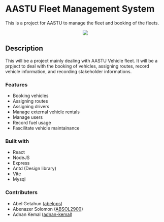 # AASTU Fleet Management System

This is a project for AASTU to manage the fleet and booking of the fleets.

<div align="center">
  <kbd>
    <img src="https://" />
  </kbd>
</div>

## Description

This will be a project mainly dealing with AASTU Vehicle fleet. It will be a prpject to deal with the booking of vehicles, assigning routes, record vehicle information, and recording stakeholder informations.

### Features

- Booking vehicles
- Assigning routes
- Assigning drivers
- Manage external vehicle rentals
- Manage users
- Record fuel usage
- Fascilitate vehicle maintainance 

### Built with

- React
- NodeJS
- Express
- Antd (Design library)
- Vite
- Mysql

### Contributers

- Abel Getahun (<a href="https://github.com/abelops">abelops</a>)
- Abenazer Solomon (<a href="https://github.com/ABSOL2900">ABSOL2900</a>)
- Adnan Kemal (<a href="https://github.com/adnan-kemal">adnan-kemal</a>)
